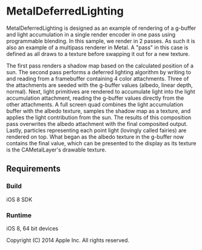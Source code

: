 # MetalDeferredLighting

MetalDeferredLighting is designed as an example of rendering of a g-buffer and light accumulation in a single render encoder in one pass using programmable blending. In this sample, we render in 2 passes. As such it is also an example of a multipass renderer in Metal. A "pass" in this case is defined as all draws to a texture before swapping it out for a new texture. 

The first pass renders a shadow map based on the calculated position of a sun. The second pass performs a deferred lighting algorithm by writing to and reading from a framebuffer containing 4 color attachments.  Three of the attachments are seeded with the g-buffer values (albedo, linear depth, normal).  Next, light primitives are rendered to accumulate light into the light accumulation attachment, reading the g-buffer values directly from the other attachments. A full screen quad combines the light accumulation buffer with the albedo texture, samples the shadow map as a texture, and applies the light contribution from the sun.  The results of this composition pass overwrites the albedo attachment with the final composited output.  Lastly, particles representing each point light (lovingly called fairies) are rendered on top.  What began as the albedo texture in the g-buffer now contains the final value, which can be presented to the display as its texture is the CAMetalLayer's drawable texture.

## Requirements

### Build

iOS 8 SDK

### Runtime

iOS 8, 64 bit devices

Copyright (C) 2014 Apple Inc. All rights reserved.
